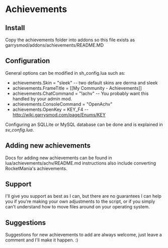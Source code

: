 # Achievements

## Install
Copy the achievements folder into addons so this file exists as garrysmod/addons/achievements/README.MD

## Configuration
General options can be modified in sh_config.lua such as:

*   achievements.Skin = "sleek" -- two default skins are derma and sleek
*   achievements.FrameTitle = [[My Community - Achievements]]
*   achievements.ChatCommand = "!achv" -- You probably want this handled by your admin mod.
*   achievements.ConsoleCommand = "OpenAchv"
*   achievements.OpenKey = KEY_F4 -- http://wiki.garrysmod.com/page/Enums/KEY 

Configuring an SQLLite or MySQL database can be done and is explained in _sv_config.lua_.

## Adding new achievements
Docs for adding new achievements can be found in lua/achievements/achv/README.md instructions also include converting RocketMania's achievements.

## Support
I'll give you support as best as I can, but there are no guarantees I can help you if you're making your own adjustments to the script, or if you simply can't understand how to move files around on your operating system.

## Suggestions
Suggestions for new achievements to add are always welcome, just leave a comment and I'll make it happen. :)